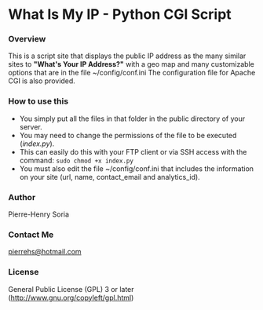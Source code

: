 What Is My IP - Python CGI Script
================

### Overview

This is a script site that displays the public IP address as the many similar sites to **"What's Your IP Address?"** with a geo map and many customizable options that are in the file ~/config/conf.ini
The configuration file for Apache CGI is also provided.


### How to use this

* You simply put all the files in that folder in the public directory of your server.
* You may need to change the permissions of the file to be executed (_index.py_).
* This can easily do this with your FTP client or via SSH access with the command: `sudo chmod +x index.py`
* You must also edit the file ~/config/conf.ini that includes the information on your site (url, name, contact_email and analytics_id).


### Author
Pierre-Henry Soria


### Contact Me
pierrehs@hotmail.com


### License
General Public License (GPL) 3 or later (http://www.gnu.org/copyleft/gpl.html)

